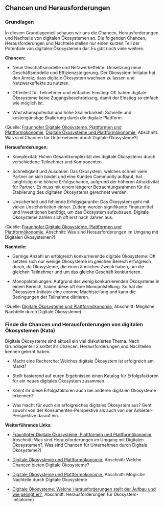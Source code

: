 ## Chancen und Herausforderungen

### Grundlagen

In diesem Grundlagenteil schauen wir uns die Chancen, Herausforderungen und Nachteile von digitalen Ökosystemen an. Die folgenden Chancen, Herausforderungen und Nachteile stellen nur einen kurzen Teil der Potentiale von digitalen Ökosystemen dar. Es gibt noch viele weitere.

**Chancen:**

- Neue Geschäftsmodelle und Netzwerkeffekte: Umsetzung neue Geschäftsmodelle und Effizienzsteigerung. Der Ökosystem Initiator hat den Anreiz, dass digitale Ökosystem wachsen zu lassen und Netzwerkeffekte zu nutzten.

- Offenheit für Teilnehmer und einfacher Einstieg: Oft haben digitale Ökosysteme keine Zugangsbeschränkung, damit der Einstieg so einfach wie möglich ist.

- Wachstumspotential und hohe Skalierbarkeit: Schnelle und kostengünstige Skalierung durch die digitale Plattform.

(Quelle: [Fraunhofer Digitale Ökosysteme, Plattformen und Plattformökonomie](https://www.iese.fraunhofer.de/de/leistungen/digitale-oekosysteme.html), [Digitale Ökosysteme und Plattformökonomie](https://www.informatik-aktuell.de/management-und-recht/digitalisierung/digitale-oekosysteme-und-plattformoekonomie.html), Abschnitt: Was sind Chancen für Unternehmen durch Digitale Ökosysteme?)

**Herausforderungen:**

- Komplexität: Hohen Gesamtkomplexität des digitale Ökosystems durch verschiedene Teilnehmer und Komponenten.

- Schnelligkeit und Ausdauer: Das Ökosystem, welches schnell viele Partner an sich bindet und eine Kunden Community aufbaut, hat langfristig eine höhere Erfolgschance, aufgrund der höheren Attraktivität für Partner. Es muss mit einem längerer Betrachtungsrahmen für die Etablierung des digitalen Ökosystems gerechnet werden.

- Unsicherheit und fehlende Erfolgsgarantie: Das Ökosystem geht mit vielen Unsicherheiten einher. Zudem werden signifikante Finanzmittel und Investitionen benötigt, um das Ökosystem aufzubauen. Digitale Ökosysteme zahlen sich oft erst nach Jahren aus.

(Quelle: [Fraunhofer Digitale Ökosysteme, Plattformen und Plattformökonomie](https://www.iese.fraunhofer.de/de/leistungen/digitale-oekosysteme.html), Abschnitt: Was sind Herausforderungen im Umgang mit Digitalen Ökosystemen?)

**Nachteile:**

- Geringe Anzahl an erfolgreich konkurrierende digitale Ökosysteme: Oft setzten sich nur wenige Ökosysteme im gleichen Bereich erfolgreich durch, da Ökosysteme, die einen ähnlichen Zweck haben, um die gleichen Teilnehmer und um das gleiche Geschäft konkurrieren.

- Monopolstellungen: Aufgrund der wenig konkurrierenden Ökosysteme in einem Bereich, haben diese oft eine Monopolstellung. So hat der Ökosystem-Initiator eine enorme Machtstellung und kann die Bedingungen der Teilnahme diktieren.

(Quelle: [Digitale Ökosysteme und Plattformökonomie](https://www.informatik-aktuell.de/management-und-recht/digitalisierung/digitale-oekosysteme-und-plattformoekonomie.html), Abschnitt: Mögliche Nachteile durch Digitale Ökosysteme)

### Finde die Chancen und Herausforderungen von digitalen Ökosystemen (Kata)

Digitale Ökosysteme sind aktuell ein viel diskutiertes Thema. Nach Grundlagenteil 3 solltet ihr Chancen, Herausforderungen und Nachteilen kennen gelernt haben.

- Macht eine Recherche: Welches digitale Ökosystem ist erfolgreich am Markt?

- Stellt basierend auf euren Ergebnissen einen Katalog für Erfolgsfaktoren für ein neues digitales Ökosystem zusammen.

- Könnt ihr diese Erfolgsfaktoren auch bei anderen digitalen Ökosysteme erkennen?

- Was macht für euch ein erfolgreiches digitales Ökosystem aus? Geht sowohl von der Konsumenten-Perspektive als auch von der Anbieter-Perspektive darauf ein.

**Weiterführende Links:**

- [Fraunhofer Digitale Ökosysteme, Plattformen und Plattformökonomie](https://www.iese.fraunhofer.de/de/leistungen/digitale-oekosysteme.html), Abschnitt: Was sind Herausforderungen im Umgang mit Digitalen Ökosystemen?, Was sind Chancen für Unternehmen durch Digitale Ökosysteme?)

- [Digitale Ökosysteme und Plattformökonomie](https://www.informatik-aktuell.de/management-und-recht/digitalisierung/digitale-oekosysteme-und-plattformoekonomie.html), Abschnitt: Welche Chancen bieten Digitale Ökosysteme?

- [Digitale Ökosysteme und Plattformökonomie](https://www.informatik-aktuell.de/management-und-recht/digitalisierung/digitale-oekosysteme-und-plattformoekonomie.html), Abschnitt: Mögliche Nachteile durch Digitale Ökosysteme

- [Digitale Ökosysteme: Welche Herausforderungen stellt der Aufbau und wie gelingt er?](https://www.informatik-aktuell.de/management-und-recht/digitalisierung/digitale-oekosysteme-welche-herausforderungen-stellt-der-aufbau-und-wie-gelingt-er.html), Abschnitt: Herausforderungen für Ökosystem-Initiatoren)  
